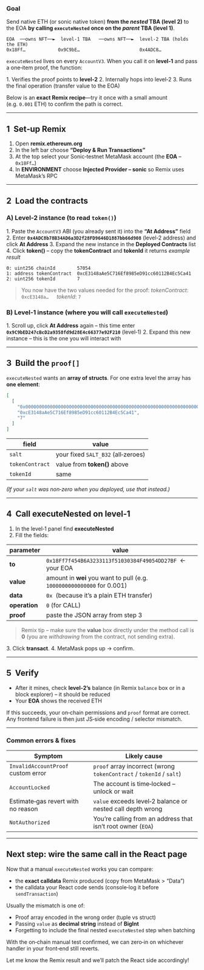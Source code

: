 ### Goal
Send native ETH (or sonic native token) **from the *nested* TBA (level 2)** to the EOA **by calling `executeNested` once on the *parent* TBA (level 1)**.

```
EOA  ──owns NFT──►  level‑1 TBA   ──owns NFT──►  level‑2 TBA (holds the ETH)
0x18Ff…            0x9C9bE…                      0x4ADC8…
```

`executeNested` lives on every `AccountV3`.
When you call it on **level‑1** and pass a one‑item proof, the function:

1. Verifies the proof points to **level‑2**
2. Internally hops into level‑2
3. Runs the final operation (transfer value to the EOA)

Below is an **exact Remix recipe**—try it once with a small amount (e.g. `0.001` ETH) to confirm the path is correct.

---

## 1  Set‑up Remix

1. Open **remix.ethereum.org**
2. In the left bar choose **“Deploy & Run Transactions”**
3. At the top select your Sonic‑testnet MetaMask account (the **EOA** – `0x18Ff…`)
4. In **ENVIRONMENT** choose **Injected Provider – sonic** so Remix uses MetaMask’s RPC

---

## 2  Load the contracts

### A) Level‑2 instance (to read `token()`)

1. Paste the `AccountV3` ABI (you already sent it) into the **“At Address”** field
2. Enter **`0x4ADC8b78B34AD6a3D2f28FD9646D1887bb66d908`** (level‑2 address) and click **At Address**
3. Expand the new instance in the **Deployed Contracts** list
4. Click **token()** – copy the **tokenContract** and **tokenId** it returns
   *example result*

   ```
   0: uint256 chainId        57054
   1: address tokenContract  0xcE3148aAe5C716Ef8985eD91cc60112B4Ec5Ca41
   2: uint256 tokenId        7
   ```

> You now have the two values needed for the proof:
> *tokenContract*: `0xcE3148a…`  *tokenId*: `7`

### B) Level‑1 instance (where you will call `executeNested`)

1. Scroll up, click **At Address** again – this time enter **`0x9C9bED247cBcD2a9358fd9d28E4c66377e92F210`** (level‑1)
2. Expand this new instance – this is the one you will interact with

---

## 3  Build the `proof[]`

`executeNested` wants an **array of structs**.
For one extra level the array has **one element**:

```json
[
  [
    "0x0000000000000000000000000000000000000000000000000000000000000000",
    "0xcE3148aAe5C716Ef8985eD91cc60112B4Ec5Ca41",
    "7"
  ]
]
```

| field                     | value                                                 |
|---------------------------|-------------------------------------------------------|
| `salt`                    | your fixed `SALT_B32` (all‑zeroes)                    |
| `tokenContract`           | value from **token()** above                          |
| `tokenId`                 | same                                                 |

*(If your `salt` was non‑zero when you deployed, use that instead.)*

---

## 4  Call **executeNested** on level‑1

1. In the level‑1 panel find **executeNested**
2. Fill the fields:

| parameter   | value                                                                                             |
|-------------|---------------------------------------------------------------------------------------------------|
| **to**      | `0x18Ff7f454B6A3233113f51030384F49054DD27BF`  ← your EOA                                          |
| **value**   | amount in **wei** you want to pull (e.g. `1000000000000000` for 0.001)                            |
| **data**    | `0x`  (because it’s a plain ETH transfer)                                                         |
| **operation** | `0` (for CALL)                                                                                  |
| **proof**   | paste the JSON array from step 3                                                                  |

> Remix tip – make sure the **value** box directly under the method call is **0** (you are *withdrawing* from the contract, not sending extra).

3. Click **transact**.
4. MetaMask pops up → confirm.

---

## 5  Verify

* After it mines, check **level‑2’s** balance (in Remix `balance` box or in a block explorer) – it should be reduced
* Your **EOA** shows the received ETH

If this succeeds, your on‑chain permissions and `proof` format are correct.
Any frontend failure is then just JS‑side encoding / selector mismatch.

---

### Common errors & fixes

| Symptom                                                    | Likely cause                                                          |
|------------------------------------------------------------|-----------------------------------------------------------------------|
| `InvalidAccountProof` custom error                         | `proof` array incorrect (wrong `tokenContract` / `tokenId` / `salt`)  |
| `AccountLocked`                                            | The account is time‑locked – unlock or wait                           |
| Estimate‑gas revert with no reason                         | `value` exceeds level‑2 balance or nested call depth wrong            |
| `NotAuthorized`                                            | You’re calling from an address that isn’t root owner (`EOA`)          |

---

## Next step: wire the same call in the React page

Now that a manual `executeNested` works you can compare:

* the **exact calldata** Remix produced (copy from MetaMask > “Data”)
* the calldata your React code sends (console‑log it before `sendTransaction`)

Usually the mismatch is one of:

* Proof array encoded in the wrong order (tuple vs struct)
* Passing `value` as **decimal string** instead of **BigInt**
* Forgetting to include the final nested `executeNested` step when batching

With the on‑chain manual test confirmed, we can zero‑in on whichever handler in your front‑end still reverts.

Let me know the Remix result and we’ll patch the React side accordingly!
